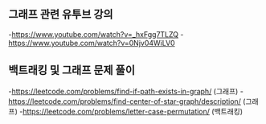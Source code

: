 ## 그래프 관련 유투브 강의
-https://www.youtube.com/watch?v=_hxFgg7TLZQ
-https://www.youtube.com/watch?v=0Njv04WiLV0

## 백트래킹 및 그래프 문제 풀이
-https://leetcode.com/problems/find-if-path-exists-in-graph/  (그래프)
-https://leetcode.com/problems/find-center-of-star-graph/description/ (그래프)
-https://leetcode.com/problems/letter-case-permutation/ (백트래킹)
